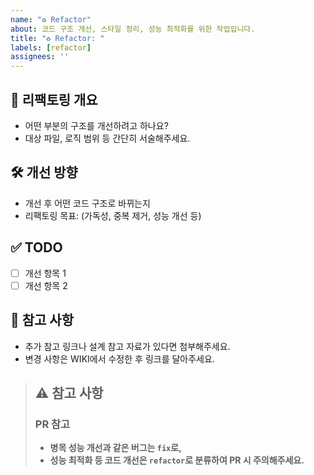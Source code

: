```yaml
---
name: "♻️ Refactor"
about: 코드 구조 개선, 스타일 정리, 성능 최적화를 위한 작업입니다.
title: "♻️ Refactor: "
labels: [refactor]
assignees: ''
---
```


## 📌 리팩토링 개요

- 어떤 부분의 구조를 개선하려고 하나요?
- 대상 파일, 로직 범위 등 간단히 서술해주세요.

## 🛠 개선 방향

- 개선 후 어떤 코드 구조로 바뀌는지
- 리팩토링 목표: (가독성, 중복 제거, 성능 개선 등)

## ✅ TODO

- [ ] 개선 항목 1
- [ ] 개선 항목 2

## 📎 참고 사항

- 추가 참고 링크나 설계 참고 자료가 있다면 첨부해주세요.
- 변경 사항은 WIKI에서 수정한 후 링크를 달아주세요.


> ## ⚠️ 참고 사항
> ### PR  참고
> - **병목 성능 개선과 같은 버그는 `fix`로,**
> - **성능 최적화 등 코드 개선은 `refactor`로 분류하여 PR 시 주의해주세요.**

